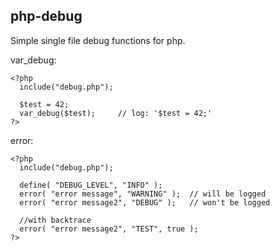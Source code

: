 ## php-debug
  
Simple single file debug functions for php.  
  
var_debug:  
```
<?php
  include("debug.php");

  $test = 42;
  var_debug($test);     // log: '$test = 42;'
?>
```
  
error:  
```
<?php
  include("debug.php");

  define( "DEBUG_LEVEL", "INFO" );
  error( "error message", "WARNING" );  // will be logged
  error( "error message2", "DEBUG" );   // won't be logged
  
  //with backtrace
  error( "error message2", "TEST", true ); 
?>
```
